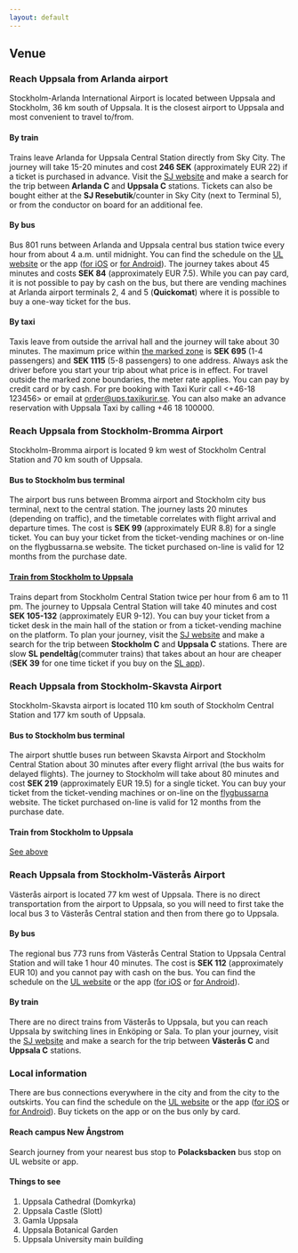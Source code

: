 ```yaml
---
layout: default
---
```


## Venue

### Reach Uppsala from Arlanda airport

Stockholm-Arlanda International Airport is located between Uppsala and Stockholm, 36 km south of Uppsala. It is the closest airport to Uppsala and most convenient to travel to/from.

#### By train

Trains leave Arlanda for Uppsala Central Station directly from Sky City. The journey will take 15-20 minutes and cost **246 SEK** (approximately EUR 22) if a ticket is purchased in advance. Visit the [SJ website](https://www.sj.se/en) and make a search for the trip between **Arlanda C** and **Uppsala C** stations. Tickets can also be bought either at the **SJ Resebutik**/counter in Sky City (next to Terminal 5), or from the conductor on board for an additional fee.

#### By bus

Bus 801 runs between Arlanda and Uppsala central bus station twice every hour from about 4 a.m. until midnight. You can find the schedule on the [UL website](https://www.ul.se/en) or the app ([for iOS](https://apps.apple.com/in/app/ul/id885812551) or [for Android](https://play.google.com/store/apps/details?id=se.ul.app)). The journey takes about 45 minutes and costs **SEK 84** (approximately EUR 7.5). While you can pay card, it is not possible to pay by cash on the bus, but there are vending machines at Arlanda airport terminals 2, 4 and 5 (**Quickomat**) where it is possible to buy a one-way ticket for the bus.

#### By taxi

Taxis leave from outside the arrival hall and the journey will take about 30 minutes. The maximum price within [the marked zone](https://www.swedavia.com/arlanda/taxi/price-zon-for-taxi-trips/) is **SEK 695** (1-4 passengers) and **SEK 1115** (5-8 passengers) to one address. Always ask the driver before you start your trip about what price is in effect. For travel outside the marked zone boundaries, the meter rate applies. You can pay by credit card or by cash. For pre booking with Taxi Kurir call <+46-18 123456> or email at <order@ups.taxikurir.se>. You can also make an advance reservation with Uppsala Taxi by calling +46 18 100000.

### Reach Uppsala from Stockholm-Bromma Airport

Stockholm-Bromma airport is located 9 km west of Stockholm Central Station and 70 km south of Uppsala.

#### Bus to Stockholm bus terminal

The airport bus runs between Bromma airport and Stockholm city bus terminal, next to the central station. The journey lasts 20 minutes (depending on traffic), and the timetable correlates with flight arrival and departure times. The cost is **SEK 99** (approximately EUR 8.8) for a single ticket. You can buy your ticket from the ticket-vending machines or on-line on the flygbussarna.se website. The ticket purchased on-line is valid for 12 months from the purchase date.

#### [Train from Stockholm to Uppsala](pages/venue.html#trains_sth_upp)

Trains depart from Stockholm Central Station twice per hour from 6 am to 11 pm. The journey to Uppsala Central Station will take 40 minutes and cost **SEK 105-132** (approximately EUR 9-12). You can buy your ticket from a ticket desk in the main hall of the station or from a ticket-vending machine on the platform. To plan your journey, visit the [SJ website](https://www.sj.se/en) and make a search for the trip between **Stockholm C** and **Uppsala C** stations. There are slow **SL pendeltåg**(commuter trains) that takes about an hour are cheaper (**SEK 39** for one time ticket if you buy on the [SL app](https://sl.se/en/in-english/fares--tickets/smart-phone-ticket-app/)).


### Reach Uppsala from Stockholm-Skavsta Airport

Stockholm-Skavsta airport is located 110 km south of Stockholm Central Station and 177 km south of Uppsala.

#### Bus to Stockholm bus terminal

The airport shuttle buses run between Skavsta Airport and Stockholm Central Station about 30 minutes after every flight arrival (the bus waits for delayed flights). The journey to Stockholm will take about 80 minutes and cost **SEK 219** (approximately EUR 19.5) for a single ticket. You can buy your ticket from the ticket-vending machines or on-line on the [flygbussarna](https://www.flygbussarna.se/en/) website. The ticket purchased on-line is valid for 12 months from the purchase date.

#### Train from Stockholm to Uppsala
[See above](pages/venue.html#trains_sth_upp)

### Reach Uppsala from Stockholm-Västerås Airport

Västerås airport is located 77 km west of Uppsala. There is no direct transportation from the airport to Uppsala, so you will need to first take the local bus 3 to Västerås Central station and then from there go to Uppsala.

#### By bus

The regional bus 773 runs from Västerås Central Station to Uppsala Central Station and will take 1 hour 40 minutes. The cost is **SEK 112** (approximately EUR 10) and you cannot pay with cash on the bus. You can find the schedule on the [UL website](https://www.ul.se/en) or the app ([for iOS](https://apps.apple.com/in/app/ul/id885812551) or [for Android](https://play.google.com/store/apps/details?id=se.ul.app)).

#### By train

There are no direct trains from Västerås to Uppsala, but you can reach Uppsala by switching lines in Enköping or Sala. To plan your journey, visit the [SJ website](https://www.sj.se/en) and make a search for the trip between **Västerås C** and **Uppsala C** stations.

### Local information
There are bus connections everywhere in the city and from the city to the outskirts. You can find the schedule on the [UL website](https://www.ul.se/en) or the app ([for iOS](https://apps.apple.com/in/app/ul/id885812551) or [for Android](https://play.google.com/store/apps/details?id=se.ul.app)). Buy tickets on the app or on the bus only by card.

#### Reach campus New Ångstrom
Search journey from your nearest bus stop to **Polacksbacken** bus stop on UL website or app.

#### Things to see
1. Uppsala Cathedral (Domkyrka)
2. Uppsala Castle (Slott)
3. Gamla Uppsala
4. Uppsala Botanical Garden
5. Uppsala University main building
